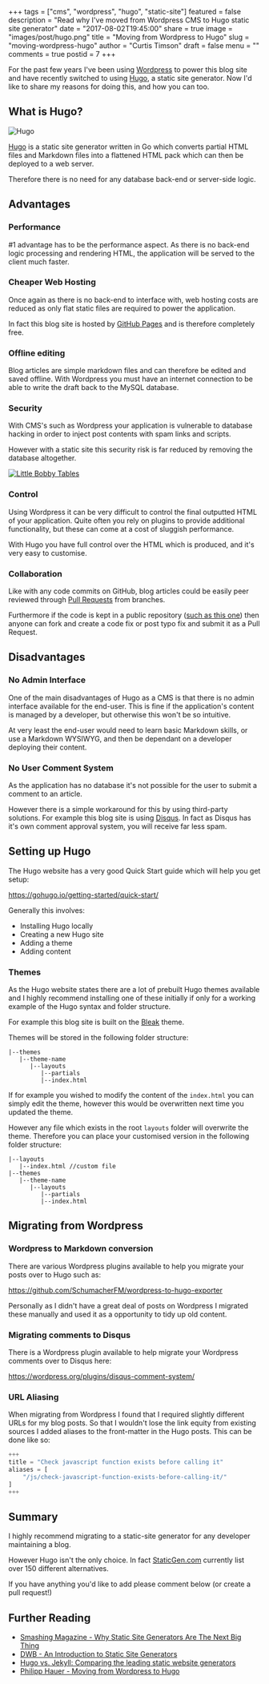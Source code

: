 +++
tags = ["cms", "wordpress", "hugo", "static-site"]
featured = false
description = "Read why I've moved from Wordpress CMS to Hugo static site generator"
date = "2017-08-02T19:45:00"
share = true
image = "images/post/hugo.png"
title = "Moving from Wordpress to Hugo"
slug = "moving-wordpress-hugo"
author = "Curtis Timson"
draft = false
menu = ""
comments = true
postid = 7
+++

For the past few years I've been using [Wordpress](http://www.wordpress.com) to power this blog site and have recently switched to using [Hugo](https://gohugo.io/), a static site generator. Now I'd like to share my reasons for doing this, and how you can too.

## What is Hugo?

![Hugo](/images/post/hugo.png)

[Hugo](https://gohugo.io/) is a static site generator written in Go which converts partial HTML files and Markdown files into a flattened HTML pack which can then be deployed to a web server.

Therefore there is no need for any database back-end or server-side logic.

## Advantages

### Performance

#1 advantage has to be the performance aspect. As there is no back-end logic processing and rendering HTML, the application will be served to the client much faster.

### Cheaper Web Hosting

Once again as there is no back-end to interface with, web hosting costs are reduced as only flat static files are required to power the application.

In fact this blog site is hosted by [GitHub Pages](https://pages.github.com/) and is therefore completely free.

### Offline editing

Blog articles are simple markdown files and can therefore be edited and saved offline. With Wordpress you must have an internet connection to be able to write the draft back to the MySQL database.

### Security

With CMS's such as Wordpress your application is vulnerable to database hacking in order to inject post contents with spam links and scripts.

However with a static site this security risk is far reduced by removing the database altogether.

[![Little Bobby Tables](/images/post/little-bobby-tables.png)](https://xkcd.com/327/)

### Control

Using Wordpress it can be very difficult to control the final outputted HTML of your application. Quite often you rely on plugins to provide additional functionality, but these can come at a cost of sluggish performance.

With Hugo you have full control over the HTML which is produced, and it's very easy to customise.

### Collaboration

Like with any code commits on GitHub, blog articles could be easily peer reviewed through [Pull Requests](https://help.github.com/articles/about-pull-requests/) from branches.

Furthermore if the code is kept in a public repository ([such as this one](https://github.com/curttimson/curtis-timson)) then anyone can fork and create a code fix or post typo fix and submit it as a Pull Request.

## Disadvantages

### No Admin Interface

One of the main disadvantages of Hugo as a CMS is that there is no admin interface available for the end-user. This is fine if the application's content is managed by a developer, but otherwise this won't be so intuitive.

At very least the end-user would need to learn basic Markdown skills, or use a Markdown WYSIWYG, and then be dependant on a developer deploying their content.

### No User Comment System

As the application has no database it's not possible for the user to submit a comment to an article.

However there is a simple workaround for this by using third-party solutions. For example this blog site is using [Disqus](https://disqus.com/). In fact as Disqus has it's own comment approval system, you will receive far less spam.


## Setting up Hugo

The Hugo website has a very good Quick Start guide which will help you get setup:

https://gohugo.io/getting-started/quick-start/

Generally this involves:

 - Installing Hugo locally
 - Creating a new Hugo site
 - Adding a theme
 - Adding content

### Themes

As the Hugo website states there are a lot of prebuilt Hugo themes available and I highly recommend installing one of these initially if only for a working example of the Hugo syntax and folder structure.

For example this blog site is built on the [Bleak](https://themes.gohugo.io/bleak/) theme.

Themes will be stored in the following folder structure:

```markup
|--themes
   |--theme-name
      |--layouts
         |--partials
         |--index.html
```

If for example you wished to modify the content of the `index.html` you can simply edit the theme, however this would be overwritten next time you updated the theme.

However any file which exists in the root `layouts` folder will overwrite the theme. Therefore you can place your customised version in the following folder structure:

```markup
|--layouts
   |--index.html //custom file
|--themes
   |--theme-name
      |--layouts
         |--partials
         |--index.html
```


## Migrating from Wordpress

### Wordpress to Markdown conversion

There are various Wordpress plugins available to help you migrate your posts over to Hugo such as:

https://github.com/SchumacherFM/wordpress-to-hugo-exporter

Personally as I didn't have a great deal of posts on Wordpress I migrated these manually and used it as a opportunity to tidy up old content.

### Migrating comments to Disqus
There is a Wordpress plugin available to help migrate your Wordpress comments over to Disqus here:

https://wordpress.org/plugins/disqus-comment-system/

### URL Aliasing
When migrating from Wordpress I found that I required slightly different URLs for my blog posts. So that I wouldn't lose the link equity from existing sources I added aliases to the front-matter in the Hugo posts. This can be done like so:

```js
+++
title = "Check javascript function exists before calling it"
aliases = [
    "/js/check-javascript-function-exists-before-calling-it/"
]
+++
```

## Summary

I highly recommend migrating to a static-site generator for any developer maintaining a blog.

However Hugo isn't the only choice. In fact [StaticGen.com](https://www.staticgen.com/) currently list over 150 different alternatives.

If you have anything you'd like to add please comment below (or create a pull request!)

## Further Reading

- [Smashing Magazine - Why Static Site Generators Are The Next Big Thing](https://www.smashingmagazine.com/2015/11/modern-static-website-generators-next-big-thing/)
- [DWB - An Introduction to Static Site Generators ](https://davidwalsh.name/introduction-static-site-generators)
- [Hugo vs. Jekyll: Comparing the leading static website generators](https://opensource.com/article/17/5/hugo-vs-jekyll)
- [Philipp Hauer - Moving from Wordpress to Hugo](https://blog.philipphauer.de/moving-wordpress-hugo/)
